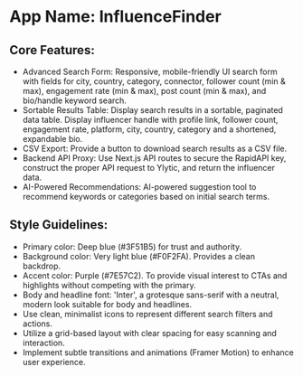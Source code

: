 # **App Name**: InfluenceFinder

## Core Features:

- Advanced Search Form: Responsive, mobile-friendly UI search form with fields for city, country, category, connector, follower count (min & max), engagement rate (min & max), post count (min & max), and bio/handle keyword search.
- Sortable Results Table: Display search results in a sortable, paginated data table. Display influencer handle with profile link, follower count, engagement rate, platform, city, country, category and a shortened, expandable bio.
- CSV Export: Provide a button to download search results as a CSV file.
- Backend API Proxy: Use Next.js API routes to secure the RapidAPI key, construct the proper API request to Ylytic, and return the influencer data.
- AI-Powered Recommendations: AI-powered suggestion tool to recommend keywords or categories based on initial search terms.

## Style Guidelines:

- Primary color: Deep blue (#3F51B5) for trust and authority.
- Background color: Very light blue (#F0F2FA). Provides a clean backdrop.
- Accent color: Purple (#7E57C2). To provide visual interest to CTAs and highlights without competing with the primary.
- Body and headline font: 'Inter', a grotesque sans-serif with a neutral, modern look suitable for body and headlines.
- Use clean, minimalist icons to represent different search filters and actions.
- Utilize a grid-based layout with clear spacing for easy scanning and interaction.
- Implement subtle transitions and animations (Framer Motion) to enhance user experience.